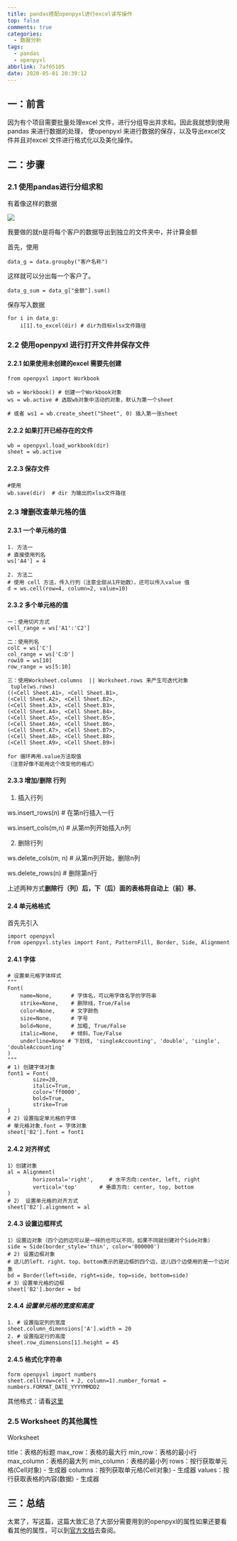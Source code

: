 ```yaml
---
title: pandas搭配openpyxl进行excel读写操作
top: false
comments: true
categories:
  - 数据分析
tags:
  - pandas
  - openpyxl
abbrlink: 7af05105
date: 2020-05-01 20:39:12
---
```


## 一：前言

因为有个项目需要批量处理excel 文件，进行分组导出并求和。因此我就想到使用pandas 来进行数据的处理， 使openpyxl 来进行数据的保存，以及导出excel文件并且对excel 文件进行格式化以及美化操作。

<!-- more -->

## 二：步骤

### 2.1 使用pandas进行分组求和

有着像这样的数据

![](http://photo.jomeswang.top/20200501212229.png)

我要做的就n是将每个客户的数据导出到独立的文件夹中，并计算金额

首先，使用

```
data_g = data.groupby("客户名称")
```

这样就可以分出每一个客户了。

```
data_g_sum = data_g["金额"].sum()
```

保存写入数据

```
for i in data_g:
    i[1].to_excel(dir) # dir为目标xlsx文件路径
```



### 2.2  使用openpyxl 进行打开文件并保存文件

#### 2.2.1 如果使用未创建的excel 需要先创建

```
from openpyxl import Workbook

wb = Workbook() # 创建一个Workbook对象
ws = wb.active # 选取wb对象中活动的对象，默认为第一个sheet

# 或者 ws1 = wb.create_sheet("Sheet", 0) 插入第一张sheet
```

#### 2.2.2 如果打开已经存在的文件

```
wb = openpyxl.load_workbook(dir)
sheet = wb.active
```

#### 2.2.3 保存文件

```
#使用
wb.save(dir)  # dir 为输出的xlsx文件路径
```



### 2.3  增删改查单元格的值

#### 2.3.1 一个单元格的值

```
1. 方法一
# 直接使用列名
ws['A4'] = 4

2. 方法二
# 使用 cell 方法，传入行列（注意全部从1开始数），还可以传入value 值
d = ws.cell(row=4, column=2, value=10)
```

#### 2.3.2 多个单元格的值

```
一：使用切片方式
cell_range = ws['A1':'C2']

二：使用列名
colC = ws['C']
col_range = ws['C:D']
row10 = ws[10]
row_range = ws[5:10]

三：使用Worksheet.columns  || Worksheet.rows 来产生可迭代对象 
 tuple(ws.rows)
((<Cell Sheet.A1>, <Cell Sheet.B1>, 
(<Cell Sheet.A2>, <Cell Sheet.B2>, 
(<Cell Sheet.A3>, <Cell Sheet.B3>, 
(<Cell Sheet.A4>, <Cell Sheet.B4>, 
(<Cell Sheet.A5>, <Cell Sheet.B5>, 
(<Cell Sheet.A6>, <Cell Sheet.B6>, 
(<Cell Sheet.A7>, <Cell Sheet.B7>, 
(<Cell Sheet.A8>, <Cell Sheet.B8>, 
(<Cell Sheet.A9>, <Cell Sheet.B9>)

for 循环再用.value方法取值
（注意好像不能用这个改变他的格式）
```

#### 2.3.3 增加/删除 行列

1. 插入行列

ws.insert_rows(n) # 在第n行插入一行

ws.insert_cols(m,n) # 从第m列开始插入n列

2. 删除行列

ws.delete_cols(m, n) # 从第m列开始，删除n列

ws.delete_rows(n) # 删除第n行

上述两种方式**删除行（列）后，下（后）面的表格将自动上（前）移**。



#### 2.4  单元格格式

首先先引入

```
import openpyxl
from openpyxl.styles import Font, PatternFill, Border, Side, Alignment
```



#### 2.4.1 字体

```
# 设置单元格字体样式
"""
Font(
    name=None,      # 字体名，可以用字体名字的字符串
    strike=None,    # 删除线，True/False
    color=None,     # 文字颜色
    size=None,      # 字号
    bold=None,      # 加粗, True/False
    italic=None,    # 倾斜，Tue/False
    underline=None # 下划线, 'singleAccounting', 'double', 'single', 'doubleAccounting'
)
"""
# 1) 创建字体对象
font1 = Font(
        size=20,
        italic=True,
        color='ff0000',
        bold=True,
        strike=True
)
# 2) 设置指定单元格的字体
# 单元格对象.font = 字体对象
sheet['B2'].font = font1
```

#### 2.4.2 对齐样式

```
1）创建对象
al = Alignment(
        horizontal='right',     # 水平方向:center, left, right
        vertical='top'       # 垂直方向: center, top, bottom
)
# 2） 设置单元格的对齐方式
sheet['B2'].alignment = al
```

#### 2.4.3  设置边框样式

```
1）设置边对象（四个边的边可以是一样的也可以不同，如果不同就创建对个Side对象）
side = Side(border_style='thin', color='000000')
# 2) 设置边框对象
# 这儿的left、right、top、bottom表示的是边框的四个边，这儿四个边使用的是一个边对象
bd = Border(left=side, right=side, top=side, bottom=side)
# 3）设置单元格的边框
sheet['B2'].border = bd
```

#### 2.4.4  *设置单元格的宽度和高度* 

```
1. # 设置指定列的宽度
sheet.column_dimensions['A'].width = 20
2. # 设置指定行的高度
sheet.row_dimensions[1].height = 45
```

#### 2.4.5 格式化字符串

```
form openpyxl import numbers
sheet.cell(row=cell + 2, column=1).number_format = numbers.FORMAT_DATE_YYYYMMDD2
```

其他格式：请看[这里](https://openpyxl.readthedocs.io/en/stable/_modules/openpyxl/styles/numbers.html#NumberFormat)

### 2.5 Worksheet 的其他属性

Worksheet 

title：表格的标题
max_row：表格的最大行
min_row：表格的最小行
max_column：表格的最大列
min_column：表格的最小列
rows：按行获取单元格(Cell对象) - 生成器
columns：按列获取单元格(Cell对象) - 生成器
values：按行获取表格的内容(数据) - 生成器

## 三：总结

太累了，写这篇，这篇大致汇总了大部分需要用到的openpyxl的属性如果还要看看其他的属性，可以到[官方文档](https://openpyxl.readthedocs.io/en/stable/tutorial.html)去查阅。

